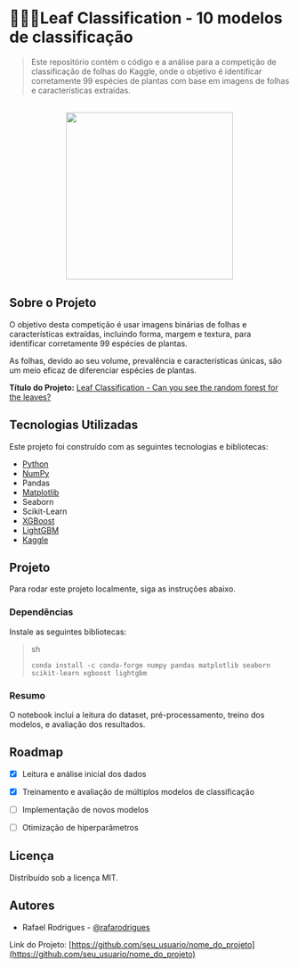 # 🍃🍁🌿Leaf Classification - 10 modelos de classificação

> Este repositório contém o código e a análise para a competição de classificação de folhas do Kaggle, onde o objetivo é identificar corretamente 99 espécies de plantas com base em imagens de folhas e características extraídas.

</br>
<div align="center">
    <img src="https://storage.googleapis.com/kaggle-media/competitions/kaggle/5408/media/bigleaves.jpg" width="300">
</div>

## Sobre o Projeto

O objetivo desta competição é usar imagens binárias de folhas e características extraídas, incluindo forma, margem e textura, para identificar corretamente 99 espécies de plantas. 

As folhas, devido ao seu volume, prevalência e características únicas, são um meio eficaz de diferenciar espécies de plantas. 

**Título do Projeto:** [Leaf Classification - Can you see the random forest for the leaves?](https://www.kaggle.com/competitions/leaf-classification/submissions)

## Tecnologias Utilizadas

Este projeto foi construído com as seguintes tecnologias e bibliotecas:

- [Python](https://www.python.org/)
- [NumPy](https://numpy.org/)
- Pandas
- [Matplotlib](https://matplotlib.org/)
- Seaborn
- Scikit-Learn
- [XGBoost](https://xgboost.readthedocs.io/en/latest/)
- [LightGBM](https://lightgbm.readthedocs.io/en/latest/)
- [Kaggle](https://www.kaggle.com/)

## Projeto

Para rodar este projeto localmente, siga as instruções abaixo.

### Dependências

Instale as seguintes bibliotecas:

>  sh
>
> `conda install -c conda-forge numpy pandas matplotlib seaborn scikit-learn xgboost lightgbm`

### Resumo

O notebook inclui a leitura do dataset, pré-processamento, treino dos modelos, e avaliação dos resultados.

## Roadmap

- [x]  Leitura e análise inicial dos dados
- [x]  Treinamento e avaliação de múltiplos modelos de classificação
- [ ]  Implementação de novos modelos
- [ ]  Otimização de hiperparâmetros


## Licença

Distribuído sob a licença MIT.

## Autores

- Rafael Rodrigues - [@rafarodrigues](https://github.com/rafarodrigues)

Link do Projeto: [https://github.com/seu_usuario/nome_do_projeto](https://github.com/seu_usuario/nome_do_projeto)
